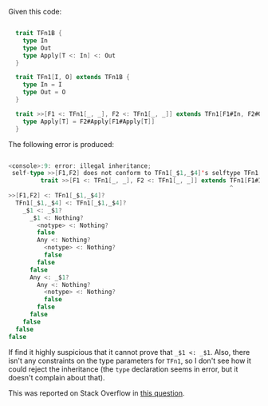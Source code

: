 Given this code:

```scala

  trait TFn1B {
    type In
    type Out
    type Apply[T <: In] <: Out
  }

  trait TFn1[I, O] extends TFn1B {
    type In = I
    type Out = O
  }

  trait >>[F1 <: TFn1[_, _], F2 <: TFn1[_, _]] extends TFn1[F1#In, F2#Out] {
    type Apply[T] = F2#Apply[F1#Apply[T]]
  }
```

The following error is produced:

```scala

<console>:9: error: illegal inheritance;
 self-type >>[F1,F2] does not conform to TFn1[_$1,_$4]'s selftype TFn1[_$1,_$4]
         trait >>[F1 <: TFn1[_, _], F2 <: TFn1[_, _]] extends TFn1[F1#In, F2#Out] {
                                                              ^
>>[F1,F2] <: TFn1[_$1,_$4]?
  TFn1[_$1,_$4] <: TFn1[_$1,_$4]?
    _$1 <: _$1?
      _$1 <: Nothing?
        <notype> <: Nothing?
        false
        Any <: Nothing?
          <notype> <: Nothing?
          false
        false
      false
      Any <: _$1?
        Any <: Nothing?
          <notype> <: Nothing?
          false
        false
      false
    false
  false
false
```

If find it highly suspicious that it cannot prove that `_$1 <: _$1`. Also, there isn't any constraints on the type parameters for `TFn1`, so I don't see how it could reject the inheritance (the `type` declaration seems in error, but it doesn't complain about that).

This was reported on Stack Overflow in [this question](http://stackoverflow.com/q/8980251/53013).

